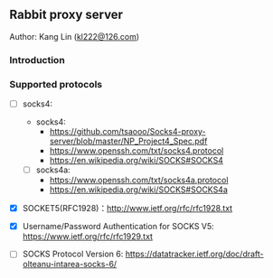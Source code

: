 ## Rabbit proxy server

Author: Kang Lin (kl222@126.com)

### Introduction

### Supported protocols

- [ ] socks4: 
  + socks4:
    - https://github.com/tsaooo/Socks4-proxy-server/blob/master/NP_Project4_Spec.pdf
    - https://www.openssh.com/txt/socks4.protocol
    - https://en.wikipedia.org/wiki/SOCKS#SOCKS4
  + [ ] socks4a:
    - https://www.openssh.com/txt/socks4a.protocol
    - https://en.wikipedia.org/wiki/SOCKS#SOCKS4a
- [x] SOCKET5(RFC1928)：http://www.ietf.org/rfc/rfc1928.txt
- [x] Username/Password Authentication for SOCKS V5: https://www.ietf.org/rfc/rfc1929.txt
- [ ] SOCKS Protocol Version 6: https://datatracker.ietf.org/doc/draft-olteanu-intarea-socks-6/

